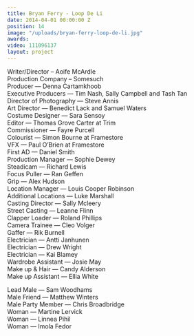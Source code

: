 ```yaml
---
title: Bryan Ferry - Loop De Li
date: 2014-04-01 00:00:00 Z
position: 14
image: "/uploads/bryan-ferry-loop-de-li.jpg"
awards: 
video: 111096137
layout: project
---
```


Writer/Director – Aoife McArdle  
Production Company – Somesuch  
Producer — Denna Cartamkhoob  
Executive Producers — Tim Nash, Sally Campbell and Tash Tan  
Director of Photography — Steve Annis  
Art Director — Benedict Lack and Samuel Waters  
Costume Designer — Sara Sensoy  
Editor — Thomas Grove Carter at  Trim  
Commissioner — Fayre Purcell  
Colourist — Simon Bourne at  Framestore  
VFX — Paul O’Brien at  Framestore  
First AD — Daniel Smith  
Production Manager — Sophie Dewey  
Steadicam — Richard Lewis  
Focus Puller — Ran Geffen  
Grip — Alex Hudson  
Location Manager — Louis Cooper Robinson  
Additional Locations — Luke Marshall  
Casting Director — Sally Mcleery  
Street Casting — Leanne Flinn  
Clapper Loader — Roland Phillips  
Camera Trainee — Cleo Volger  
Gaffer — Rik Burnell  
Electrician — Antti Janhunen  
Electrician — Drew Wright  
Electrician — Kai Blamey  
Wardrobe Assistant — Josie May  
Make up & Hair — Candy Alderson  
Make up Assistant — Ellia White

Lead Male — Sam Woodhams  
Male Friend — Matthew Winters  
Male Party Member — Chris Broadbridge  
Woman — Martine Lervick  
Woman — Linnea Pihil  
Woman — Imola Fedor